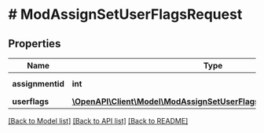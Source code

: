# # ModAssignSetUserFlagsRequest

## Properties

Name | Type | Description | Notes
------------ | ------------- | ------------- | -------------
**assignmentid** | **int** | assignment id |
**userflags** | [**\OpenAPI\Client\Model\ModAssignSetUserFlagsRequestUserflagsInner[]**](ModAssignSetUserFlagsRequestUserflagsInner.md) |  |

[[Back to Model list]](../../README.md#models) [[Back to API list]](../../README.md#endpoints) [[Back to README]](../../README.md)
